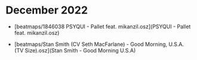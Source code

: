 # December 2022

* [beatmaps/1846038 PSYQUI - Pallet feat. mikanzil.osz](PSYQUI - Pallet feat. mikanzil.osz)

* [beatmaps/Stan Smith (CV Seth MacFarlane) - Good Morning, U.S.A. (TV Size).osz](Stan Smith - Good Morning U.S.A)

